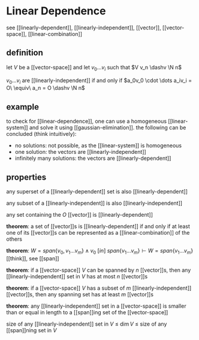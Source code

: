 # Linear Dependence

see [[linearly-dependent]], [[linearly-independent]], [[vector]], [[vector-space]], [[linear-combination]]

## definition

let $V$ be a [[vector-space]] and let $v_0 \dots v_i$ such that $V v_n \dashv \N n$

$v_0 \dots v_i$ are [[linearly-independent]] if and only if $a_0v_0 \cdot \dots a_iv_i = O\ \equiv\ a_n = O \dashv \N n$

## example

to check for [[linear-dependence]], one can use a homogeneous [[linear-system]] and solve it using [[gaussian-elimination]]. the following can be concluded (think intuitively):

- no solutions: not possible, as the [[linear-system]] is homogeneous
- one solution: the vectors are [[linearly-independent]]
- infinitely many solutions: the vectors are [[linearly-dependent]]

## properties

any superset of a [[linearly-dependent]] set is also [[linearly-dependent]]

any subset of a [[linearly-independent]] is also [[linearly-independent]]

any set containing the $O$ [[vector]] is [[linearly-dependent]]

**theorem**: a set of [[vector]]s is [[linearly-dependent]] if and only if at least one of its [[vector]]s can be represented as a [[linear-combination]] of the others

**theorem**: $W = span\{v_0, v_1 \dots v_m\} \land v_0\ [in]\ span\{v_1 \dots v_m\} \vdash W = span\{v_1 \dots v_m\}$ [[think]], see [[span]]

**theorem**: if a [[vector-space]] $V$ can be spanned by $n$ [[vector]]s, then any [[linearly-independent]] set in $V$ has at most $n$ [[vector]]s

**theorem**: if a [[vector-space]] $V$ has a subset of $m$ [[linearly-independent]] [[vector]]s, then any spanning set has at least $m$ [[vector]]s

**theorem**: any [[linearly-independent]] set in a [[vector-space]] is smaller than or equal in length to a [[span]]ing set of the [[vector-space]]

size of any [[linearly-independent]] set in $V$ $\le$ $\dim V$ $\le$ size of any [[span]]ning set in $V$

